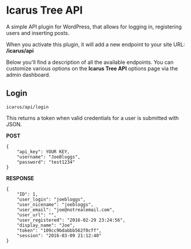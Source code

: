 # Icarus Tree API
A simple API plugin for WordPress, that allows for logging in, registering 
users and inserting posts.

When you activate this plugin, it will add a new endpoint to your site URL:
**/icarus/api**

Below you'll find a description of all the available endpoints. You can 
customize various options on the **Icarus Tree API** options page via the admin 
dashboard.

## Login
    icarus/api/login
This returns a token when valid credentials for a user is submitted with JSON.

**POST**

    {
        "api_key": YOUR KEY,
        "username": "JoeBloggs",
        "password": "test1234"
    }

**RESPONSE**

    {
        "ID": 1,
        "user_login": "joebloggs",
        "user_nicename": "joebloggs",
        "user_email": "joe@notrealemail.com",
        "user_url": "",
        "user_registered": "2016-02-29 23:24:56",
        "display_name": "Joe",
        "token": "109cc9bdabbb562f0cff",
        "session": "2016-03-09 21:12:40"
    }

